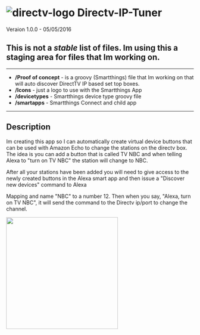 # ![directv-logo](https://raw.githubusercontent.com/macmedia/Directv-IP-Tuner/master/Icons/DIRECTV.png) Directv-IP-Tuner
Veraion 1.0.0 - 05/05/2016

## This is not a _stable_ list of files. Im using this a staging area for files that Im working on.
---
* **/Proof of concept** - is a groovy (Smartthings) file that Im working on that will auto discover
DirectTV IP based set top boxes.
* **/Icons** - just a logo to use with the Smartthings App
* **/devicetypes** - Smartthings device type groovy file
* **/smartapps** - Smartthings Connect and child app

---
## Description
Im creating this app so I can automatically create virtual device buttons that can be used with Amazon Echo to change the stations on the directv box. The idea is you can add a button that is called TV NBC and when telling Alexa to "turn on TV NBC" the station will change to NBC.

After all your stations have been added you will need to give access to the newly created buttons in the Alexa smart app and then issue a "Discover new devices" command to Alexa

Mapping and name "NBC" to a number 12. Then when you say, "Alexa, turn on TV NBC", it will send the command to the Directv ip/port to change the channel.


<img src="https://raw.githubusercontent.com/macmedia/Directv-IP-Tuner/master/Icons/IMG_0141.png" width="300px">
